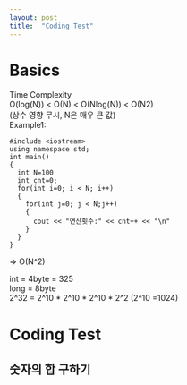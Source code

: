 ```yaml
---
layout: post
title:  "Coding Test"
---
```

# Basics 
Time Complexity <br/>
O(log(N)) < O(N) < O(Nlog(N)) < O(N2) <br/>
(상수 영향 무시, N은 매우 큰 값) <br/>
Example1: <br/>
```
#include <iostream>
using namespace std;
int main()
{
  int N=100
  int cnt=0;
  for(int i=0; i < N; i++)
  {
    for(int j=0; j < N;j++)
    {
      cout << "연산횟수:" << cnt++ << "\n"
    }
  }
}
```
=> O(N^2) <br/>

int = 4byte  = 325 <br/>
long = 8byte <br/>
2^32 = 2^10 * 2^10 * 2^10 * 2^2 (2^10 =1024) <br/>



# Coding Test
## 숫자의 합 구하기





